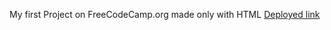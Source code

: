 My first Project on FreeCodeCamp.org made only with HTML
[Deployed link](https://kanyshaiosmonova.github.io/FreeCodeCamp-Finished-Projects/Responsive-Web-Design-Beta-Course/CatPhotoApp/index.html)
